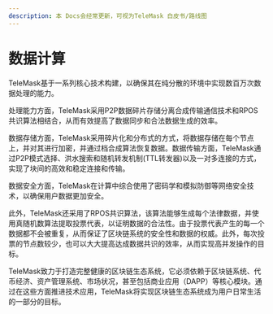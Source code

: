 ```yaml
---
description: 本 Docs会经常更新，可视为TeleMask 白皮书/路线图
---
```


# 数据计算

TeleMask基于一系列核心技术构建，以确保其在纯分散的环境中实现数百万次数据处理的能力。

处理能力方面，TeleMask采用P2P数据碎片存储分离合成传输通信技术和RPOS共识算法相结合，从而有效提高了数据同步和合法数据生成的效率。

数据存储方面，TeleMask采用碎片化和分布式的方式，将数据存储在每个节点上，并对其进行加密，并通过档合成算法恢复数据。数据传输方面，TeleMask通过P2P模式选择、洪水搜索和随机转发机制(TTL转发器)以及一对多连接的方式，实现了块间的高效和稳定连接和传输。

数据安全方面，TeleMask在计算中综合使用了密码学和模拟防御等网络安全技术，以确保用户数据更加安全。

此外，TeleMask还采用了RPOS共识算法，该算法能够生成每个法律数据，并使用真随机数算法提取投票代表，以证明数据的合法性。由于投票代表产生的每一个数据都不会被重复，从而保证了区块链系统的安全性和数据的权威。此外，每次投票的节点数较少，也可以大大提高达成数据共识的效率，从而实现高并发操作的目标。

TeleMask致力于打造完整健康的区块链生态系统，它必须依赖于区块链系统、代币经济、资产管理系统、市场状况，甚至包括商业应用（DAPP）等核心模块。通过在这些方面推进技术应用，TeleMask将实现区块链生态系统成为用户日常生活的一部分的目标。







&#x20;

&#x20;



